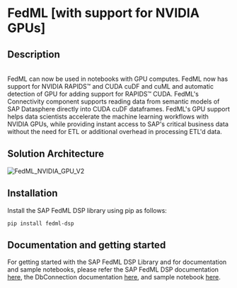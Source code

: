 # FedML [with support for NVIDIA GPUs]

## Description 
 
<br>
FedML can now be used in notebooks with GPU computes. FedML now has support for NVIDIA RAPIDS™ and CUDA cuDF and cuML and automatic detection of GPU for adding support for RAPIDS™ CUDA. FedML's Connectivity component supports reading data from semantic models of SAP Datasphere directly into CUDA cuDF dataframes. FedML's GPU support helps data scientists accelerate the machine learning workflows with NVIDIA GPUs, while providing instant access to SAP's critical business data without the need for ETL or additional overhead in processing ETL'd data.

## Solution Architecture
![FedML_NVIDIA_GPU_V2](https://github.wdf.sap.corp/storage/user/104913/files/6b85f33e-77a6-4e24-9ca4-de66c4cad23e)


## Installation

Install the SAP FedML DSP library using pip as follows:

`pip install fedml-dsp`


## Documentation and getting started

For getting started with the SAP FedML DSP Library and for documentation and sample notebooks, please refer the SAP FedML DSP documentation [here](fedml-dsp.md), the DbConnection documentation [here](../dbconnection.md), and sample notebook [here](./sample-notebooks/).
